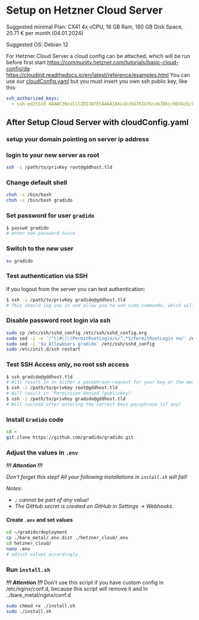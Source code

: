 # Setup on Hetzner Cloud Server
Suggested minimal Plan: CX41
4x vCPU, 16 GB Ram, 160 GB Disk Space, 20.71 € per month (04.01.2024) 

Suggested OS:
Debian 12

For Hetzner Cloud Server a cloud config can be attached, which will be run before first start
https://community.hetzner.com/tutorials/basic-cloud-config/de
https://cloudinit.readthedocs.io/en/latest/reference/examples.html
You can use our [cloudConfig.yaml](./cloudConfig.yaml) but you must insert you own ssh public key, 
like this:
```yaml  
ssh_authorized_keys:
  - ssh-ed25519 AAAAC3NzaC1lZDI1NTE5AAAAIAkLGbzbG7KIGfkssKJBkc/0EVAzQ/8vjvVHzNdxhK8J yourname
```

## After Setup Cloud Server with cloudConfig.yaml
### setup your domain pointing on server ip address 
### login to your new server as root
```bash
ssh -i /path/to/privKey root@gddhost.tld
```

### Change default shell

```bash
chsh -s /bin/bash
chsh -s /bin/bash gradido
```

### Set password for user `gradido`

```bash
$ passwd gradido
# enter new password twice
```

### Switch to the new user

```bash
su gradido
```

### Test authentication via SSH

If you logout from the server you can test authentication:

```bash
$ ssh -i /path/to/privKey gradido@gddhost.tld
# This should log you in and allow you to use sudo commands, which will require the user's password
```

### Disable password root login via ssh

```bash
sudo cp /etc/ssh/sshd_config /etc/ssh/sshd_config.org
sudo sed -i -e '/^\(#\|\)PermitRootLogin/s/^.*$/PermitRootLogin no/' /etc/ssh/sshd_config
sudo sed -i '$a AllowUsers gradido' /etc/ssh/sshd_config
sudo /etc/init.d/ssh restart
```

### Test SSH Access only, no root ssh access

```bash
$ ssh gradido@gddhost.tld
# Will result in in either a passphrase request for your key or the message 'Permission denied (publickey)'
$ ssh -i /path/to/privKey root@gddhost.tld
# Will result in 'Permission denied (publickey)'
$ ssh -i /path/to/privKey gradido@gddhost.tld
# Will succeed after entering the correct keys passphrase (if any)
```

### Install `Gradido` code
```bash
cd ~
git clone https://github.com/gradido/gradido.git
```

### Adjust the values in `.env`

***!!! Attention !!!***

*Don't forget this step!
All your following installations in `install.sh` will fail!*

*Notes:*

- *`;` cannot be part of any value!*
- *The GitHub secret is created on GitHub in Settings -> Webhooks.*

#### Create `.env` and set values

```bash
cd ~/gradido/deployment
cp ./bare_metal/.env.dist ./hetzner_cloud/.env
cd hetzner_cloud/
nano .env
# adjust values accordingly
```

### Run `install.sh`
***!!! Attention !!!***
Don't use this script if you have custom config in /etc/nginx/conf.d, because this script
will remove it and ln ../bare_metal/nginx/conf.d

```bash
sudo chmod +x ./install.sh
sudo ./install.sh
